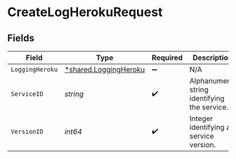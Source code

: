 # CreateLogHerokuRequest


## Fields

| Field                                                         | Type                                                          | Required                                                      | Description                                                   | Example                                                       |
| ------------------------------------------------------------- | ------------------------------------------------------------- | ------------------------------------------------------------- | ------------------------------------------------------------- | ------------------------------------------------------------- |
| `LoggingHeroku`                                               | [*shared.LoggingHeroku](../../models/shared/loggingheroku.md) | :heavy_minus_sign:                                            | N/A                                                           |                                                               |
| `ServiceID`                                                   | *string*                                                      | :heavy_check_mark:                                            | Alphanumeric string identifying the service.                  | SU1Z0isxPaozGVKXdv0eY                                         |
| `VersionID`                                                   | *int64*                                                       | :heavy_check_mark:                                            | Integer identifying a service version.                        | 1                                                             |